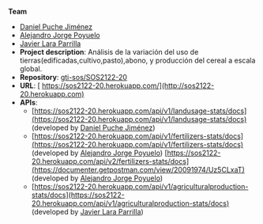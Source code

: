 **Team**
  - [Daniel Puche Jiménez](https://github.com/danpucjim)
  - [Alejandro Jorge Poyuelo](https://github.com/alexjorge-04)
  - [Javier Lara Parrilla](https://github.com/javierlara47)
- **Project description**: Análisis de la variación del uso de tierras(edificadas,cultivo,pasto),abono, y producción del cereal a escala global.
- **Repository**: [gti-sos/SOS2122-20](https://github.com/gti-sos/SOS2122-20)
- **URL**: [ https://sos2122-20.herokuapp.com/](http://sos2122-20.herokuapp.com)
-  **APIs**:
    - [https://sos2122-20.herokuapp.com/api/v1/landusage-stats/docs](https://sos2122-20.herokuapp.com/api/v1/landusage-stats/docs) (developed by [Daniel Puche Jiménez](https://github.com/danpucjim))
    - [https://sos2122-20.herokuapp.com/api/v1/fertilizers-stats/docs](https://sos2122-20.herokuapp.com/api/v1/fertilizers-stats/docs) (developed by [Alejandro Jorge Poyuelo](https://github.com/alexjorge-04))
     [https://sos2122-20.herokuapp.com/api/v2/fertilizers-stats/docs](https://documenter.getpostman.com/view/20091974/Uz5CLxaT) (developed by [Alejandro Jorge Poyuelo](https://github.com/alexjorge-04))
    - [https://sos2122-20.herokuapp.com/api/v1/agriculturalproduction-stats/docs](https://sos2122-20.herokuapp.com/api/v1/agriculturalproduction-stats/docs) (developed by [Javier Lara Parrilla](https://github.com/javierlara47))


